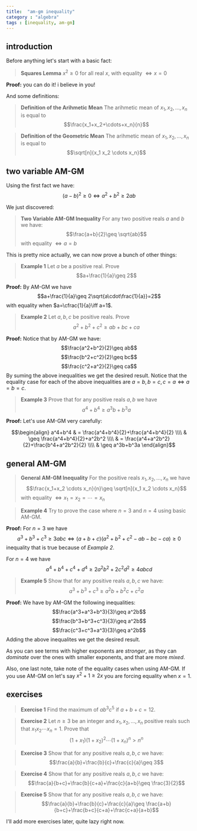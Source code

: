 ```yaml
---
title:  "am-gm inequality"
category : "algebra"
tags : [inequality, am-gm]
---
```


## introduction
Before anything let's start with a basic fact:

>**Squares Lemma**
>$x^2\geq0$ for all real $x$, with equality $\iff x=0$

**Proof:** you can do it! i believe in you!

And some definitions:

> **Definition of the Arihmetic Mean**
> The arihmetic mean of $x_1,x_2,\dots,x_n$ is equal to $$\frac{x_1+x_2+\cdots+x_n}{n}$$


> **Definition of the Geometric Mean**
> The arihmetic mean of $x_1,x_2,\dots,x_n$ is equal to $$\sqrt[n]{x_1 x_2 \cdots x_n}$$

## two variable AM-GM

Using the first fact we have:
$$(a-b)^2\geq 0 \iff a^2+b^2\geq 2ab$$

We just discovered:
> **Two Variable AM-GM Inequality**
> For any two positive reals $a$ and $b$ we have: $$\frac{a+b}{2}\geq \sqrt{ab}$$
> with equality $\iff a=b$

This is pretty nice actually, we can now prove a bunch of other things:
> **Example 1** Let $a$ be a positive real. Prove $$a+\frac{1}{a}\geq 2$$

**Proof:** By AM-GM we have $$a+\frac{1}{a}\geq 2\sqrt{a\cdot\frac{1}{a}}=2$$ with equality when $a=\cfrac{1}{a}\iff a=1$.

> **Example 2** Let $a,b,c$ be positive reals. Prove $$a^2+b^2+c^2 \geq ab+bc+ca$$
 
**Proof:** Notice that by AM-GM we have:
$$\frac{a^2+b^2}{2}\geq ab$$
$$\frac{b^2+c^2}{2}\geq bc$$
$$\frac{c^2+a^2}{2}\geq ca$$
By suming the above inequalities we get the desired result. Notice that the equality case for each of the above inequalities are $a=b, b=c, c=a \iff a=b=c$.

> **Example 3** Prove that for any positive reals $a,b$ we have $$a^4+b^4\geq a^3b+b^3a$$

**Proof:** Let's use AM-GM very carefully:

$$\begin{align}
a^4+b^4 & = \frac{a^4+b^4}{2}+\frac{a^4+b^4}{2} \\\\
& \geq \frac{a^4+b^4}{2}+a^2b^2 \\\\
& = \frac{a^4+a^2b^2}{2}+\frac{b^4+a^2b^2}{2} \\\\
& \geq a^3b+b^3a
\end{align}$$

## general AM-GM

> **General AM-GM Inequality**
> For the positive reals $x_1,x_2,\dots,x_n$ we have $$\frac{x_1+x_2 \cdots x_n}{n}\geq \sqrt[n]{x_1 x_2 \cdots x_n}$$
> with equality $\iff x_1=x_2=\cdots = x_n$

> **Example 4** Try to prove the case where $n=3$ and $n=4$ using basic AM-GM.

**Proof:** For $n=3$ we have $$a^3+b^3+c^3\geq 3abc \iff (a+b+c)(a^2+b^2+c^2-ab-bc-ca)\geq 0$$
inequality that is true because of *Example 2*.

For $n=4$ we have $$a^4+b^4+c^4+d^4\geq 2a^2b^2+2c^2d^2\geq 4abcd$$

> **Example 5** Show that for any positive reals $a,b,c$ we have: $$a^3+b^3+c^3\geq a^2b+b^2c+c^2a$$

**Proof:** We have by AM-GM the following inequalities:
$$\frac{a^3+a^3+b^3}{3}\geq a^2b$$
$$\frac{b^3+b^3+c^3}{3}\geq a^2b$$
$$\frac{c^3+c^3+a^3}{3}\geq a^2b$$
Adding the above inequalites we get the desired result.

As you can see terms with higher exponents are *stronger*, as they can *dominate* over the ones with smaller exponents, and that are more *mixed*.

Also, one last note, take note of the equality cases when using AM-GM. If you use AM-GM on let's say $x^2+1\geq 2x$ you are forcing equality when $x=1$. 

## exercises
>**Exercise 1** Find the maximum of $ab^3c^5$ if $a+b+c=12$.

>**Exercise 2** Let $n\geq 3$ be an integer and $x_1,x_2,\dots,x_n$ positive reals such that $x_1 x_2 \cdots x_n=1$. Prove that 
>$$(1+x_1)(1+x_2)^2\cdots (1+x_n)^n>n^n$$

>**Exercise 3** Show that for any positive reals $a,b,c$ we have: 
>$$\frac{a}{b}+\frac{b}{c}+\frac{c}{a}\geq 3$$

>**Exercise 4** Show that for any positive reals $a,b,c$ we have: 
>$$\frac{a}{b+c}+\frac{b}{c+a}+\frac{c}{a+b}\geq \frac{3}{2}$$

>**Exercise 5** Show that for any positive reals $a,b,c$ we have:
>$$\frac{a}{b}+\frac{b}{c}+\frac{c}{a}\geq \frac{a+b}{b+c}+\frac{b+c}{c+a}+\frac{c+a}{a+b}$$

I'll add more exercises later, quite lazy right now.